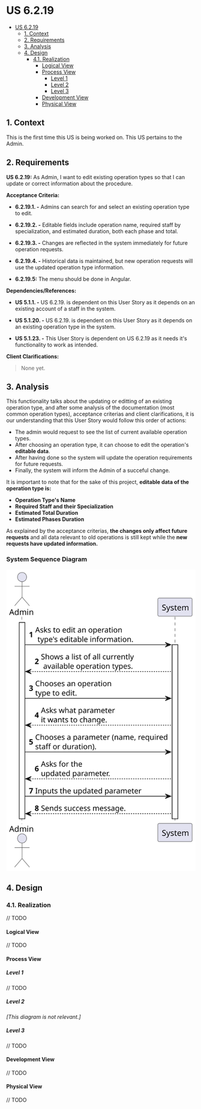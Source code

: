 # US 6.2.19

<!-- TOC -->
- [US 6.2.19](#us-6219)
  - [1. Context](#1-context)
  - [2. Requirements](#2-requirements)
  - [3. Analysis](#3-analysis)
  - [4. Design](#4-design)
    - [4.1. Realization](#41-realization)
      - [Logical View](#logical-view)
      - [Process View](#process-view)
        - [Level 1](#level-1)
        - [Level 2](#level-2)
        - [Level 3](#level-3)
      - [Development View](#development-view)
      - [Physical View](#physical-view)
<!-- TOC -->

## 1. Context

This is the first time this US is being worked on.
This US pertains to the Admin.

## 2. Requirements

**US 6.2.19:** As Admin, I want to edit existing operation types so that I can update or correct information about the procedure.

**Acceptance Criteria:**

- **6.2.19.1. -** Admins can search for and select an existing operation type to edit. 

- **6.2.19.2. -** Editable fields include operation name, required staff by specialization, and estimated duration, both each phase and total. 

- **6.2.19.3. -** Changes are reflected in the system immediately for future operation requests. 

- **6.2.19.4. -** Historical data is maintained, but new operation requests will use the updated operation type information. 

- **6.2.19.5:** The menu should be done in Angular.

**Dependencies/References:**

- **US 5.1.1. -** US 6.2.19. is dependent on this User Story as it depends on an existing account of a staff in the system.

- **US 5.1.20. -** US 6.2.19. is dependent on this User Story as it depends on an existing operation type in the system.

- **US 5.1.23. -** This User Story is dependent on US 6.2.19 as it needs it's functionality to work as intended.

**Client Clarifications:**

> None yet.

## 3. Analysis

This functionality talks about the updating or editting of an existing operation type, and after some analysis of the documentation (most common operation types), acceptance criterias and client clarifications, it is our understanding that this User Story would follow this order of actions:

- The admin would request to see the list of current available operation types.
- After choosing an operation type, it can choose to edit the operation's **editable data**.
- After having done so the system will update the operation requirements for future requests.
- Finally, the system will inform the Admin of a succeful change.

It is important to note that for the sake of this project, **editable data of the operation type is:** 
- **Operation Type's Name**
- **Required Staff and their Specialization**
- **Estimated Total Duration**
- **Estimated Phases Duration**

As explained by the acceptance criterias, **the changes only affect future requests** and all data relevant to old operations is still kept while the **new requests have updated information.**

### System Sequence Diagram

![SSD](Diagrams/SSD/system-sequence-diagram-admin.svg)

## 4. Design

### 4.1. Realization

// TODO

#### Logical View

// TODO

#### Process View

##### Level 1

// TODO

##### Level 2

_[This diagram is not relevant.]_

##### Level 3

// TODO

#### Development View

// TODO

#### Physical View

// TODO


